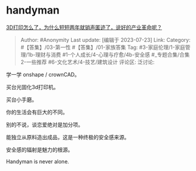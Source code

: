 # handyman
[3D打印怎么了，为什么短短两年就销声匿迹了，说好的产业革命呢？](https://www.zhihu.com/question/267615891/answer/3131616864)

> Author: #Anonymity
> Last update: [编辑于 2023-07-23]
> Link:
> Category: #【答集】/03-第一性 #【答集】/01-家族答集
> Tag: #3-家庭伦理/1-家庭管理/1b-理财与消费 #1-个人成长/4-心理与疗愈/4b-安全感 #_专题合集/合集2-一些推荐 #6-文化艺术/4-技艺/建筑设计
> 评论区:
> 泛讨论:

学一学 onshape / crownCAD。

买台光固化3d打印机。

买台小手磨。

你的生活会有巨大的不同。

别的不说，谈恋爱绝对是加分项。

能独立从原料造出成品，这是一种终极的安全感来源。

安全感的辐射是魅力的根源。

Handyman is never alone.
